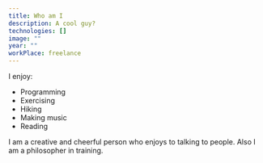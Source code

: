 ```yaml
---
title: Who am I
description: A cool guy?
technologies: []
image: ""
year: ""
workPlace: freelance
---
```


I enjoy:

- Programming 
- Exercising 
- Hiking 
- Making music 
- Reading

I am a creative and cheerful person who enjoys to talking to people.
Also I am a philosopher in training.

